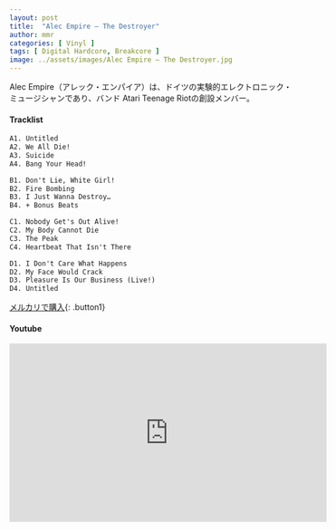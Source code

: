```yaml
---
layout: post
title:  "Alec Empire – The Destroyer"
author: mmr
categories: [ Vinyl ]
tags: [ Digital Hardcore, Breakcore ]
image: ../assets/images/Alec Empire – The Destroyer.jpg
---
```


Alec Empire（アレック・エンパイア）は、ドイツの実験的エレクトロニック・ミュージシャンであり、バンド Atari Teenage Riotの創設メンバー。

#### Tracklist
```md
A1. Untitled
A2. We All Die!
A3. Suicide
A4. Bang Your Head!

B1. Don't Lie, White Girl!
B2. Fire Bombing
B3. I Just Wanna Destroy…
B4. + Bonus Beats

C1. Nobody Get's Out Alive!
C2. My Body Cannot Die
C3. The Peak
C4. Heartbeat That Isn't There

D1. I Don't Care What Happens
D2. My Face Would Crack
D3. Pleasure Is Our Business (Live!)
D4. Untitled
```

[メルカリで購入](https://jp.mercari.com/item/m94890989911?afid=6142608987){: .button1}

#### Youtube
<iframe width="560" height="315" src="https://www.youtube.com/embed/pkVKrOFxTWk?si=kZuxmX7qD-gSKCRd" title="YouTube video player" frameborder="0" allow="accelerometer; autoplay; clipboard-write; encrypted-media; gyroscope; picture-in-picture; web-share" referrerpolicy="strict-origin-when-cross-origin" allowfullscreen></iframe>
